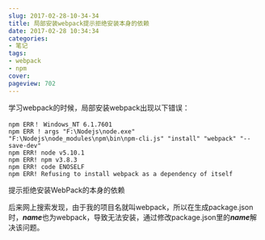 ```yaml
---
slug: 2017-02-28-10-34-34
title: 局部安装webpack提示拒绝安装本身的依赖
date: 2017-02-28 10:34:34
categories:
- 笔记
tags:
- webpack
- npm
cover: 
pageview: 702
---
```


学习webpack的时候，局部安装webpack出现以下错误：

```
npm ERR！ Windows_NT 6.1.7601 
npm ERR ! args "F:\Nodejs\node.exe" "F:\Nodejs\node_modules\npm\bin\npm-cli.js" "install" "webpack" "--save-dev" 
npm ERR! node v5.10.1 
npm ERR! npm v3.8.3 
npm ERR! code ENOSELF 
npm ERR! Refusing to install webpack as a dependency of itself 
```
提示拒绝安装WebPack的本身的依赖

后来网上搜索发现，由于我的项目名就叫webpack，所以在生成package.json时，***name***也为webpack，导致无法安装，通过修改package.json里的***name***解决该问题。




